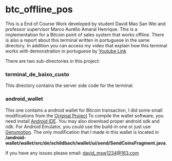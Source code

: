 # btc_offline_pos
This is a End of Course Work developed by student David Mao San Wei and professor supervisor Marco Aurélio Amaral Henrique. This is a implementation for a Bitcoin point of sales system that works offline. There is also a report about this terminal written in portuguese in the same directory. In addition you can access my video that explain how this terminal works with demonstration in portuguese by [Youtube Link](https://youtu.be/moqMJZM8ooc)

There are two sub-directories in this project:

### terminal_de_baixo_custo
This directory contains the server side code for the terminal.

### android_wallet
This one contains a android wallet for Bitcoin transaction, I did some small modifications from the [Original Project](https://github.com/bitcoin-wallet/bitcoin-wallet)
To compile the wallet software, you need install [Android IDE](https://developer.android.com/studio/index.html). You may also download proper android sdk and ndk. For Android Emulator, you could use the build-in one or just use [Genymotion](https://www.genymotion.com/). The only modification that I made in this wallet is located in **/android-wallet/wallet/src/de/schildbach/wallet/ui/send/SendCoinsFragment.java**.


If you have any issues please email: david_msw1234@163.com
